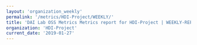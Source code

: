 ```yaml
---
layout: 'organization_weekly'
permalink: '/metrics/HDI-Project/WEEKLY/'
title: 'DAI Lab OSS Metrics Metrics report for HDI-Project | WEEKLY-REPORT-2019-01-27'
organization: 'HDI-Project'
current_date: '2019-01-27'
---
```


